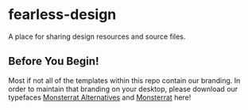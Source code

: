 <h1>fearless-design</h1>
<p>A place for sharing design resources and source files.</p>

<h2>Before You Begin!</h2>
<p>Most if not all of the templates within this repo contain our branding. In order to maintain that branding on your desktop, please download our typefaces <a href="https://fonts.google.com/specimen/Montserrat+Alternates">Monsterrat Alternatives</a> and <a href="https://fonts.google.com/specimen/Montserrat">Monsterrat</a> here!
